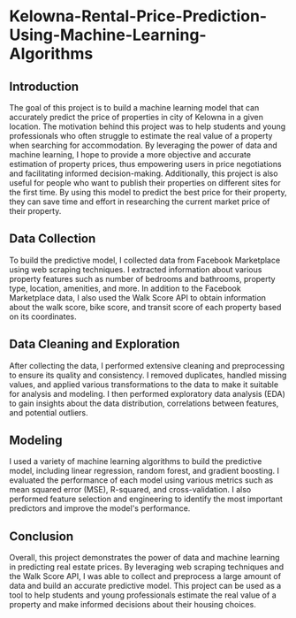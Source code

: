  # Kelowna-Rental-Price-Prediction-Using-Machine-Learning-Algorithms

## Introduction

The goal of this project is to build a machine learning model that can accurately predict the price of properties in city of Kelowna in a given location. The motivation behind this project was to help students and young professionals who often struggle to estimate the real value of a property when searching for accommodation. By leveraging the power of data and machine learning, I hope to provide a more objective and accurate estimation of property prices, thus empowering users in price negotiations and facilitating informed decision-making. Additionally, this project is also useful for people who want to publish their properties on different sites for the first time. By using this model to predict the best price for their property, they can save time and effort in researching the current market price of their property.



## Data Collection

To build the predictive model, I collected data from Facebook Marketplace using web scraping techniques. I extracted information about various property features such as number of bedrooms and bathrooms, property type, location, amenities, and more. In addition to the Facebook Marketplace data, I also used the Walk Score API to obtain information about the walk score, bike score, and transit score of each property based on its coordinates.

## Data Cleaning and Exploration

After collecting the data, I performed extensive cleaning and preprocessing to ensure its quality and consistency. I removed duplicates, handled missing values, and applied various transformations to the data to make it suitable for analysis and modeling. I then performed exploratory data analysis (EDA) to gain insights about the data distribution, correlations between features, and potential outliers.

## Modeling

I used a variety of machine learning algorithms to build the predictive model, including linear regression, random forest, and gradient boosting. I evaluated the performance of each model using various metrics such as mean squared error (MSE), R-squared, and cross-validation. I also performed feature selection and engineering to identify the most important predictors and improve the model's performance.

## Conclusion

Overall, this project demonstrates the power of data and machine learning in predicting real estate prices. By leveraging web scraping techniques and the Walk Score API, I was able to collect and preprocess a large amount of data and build an accurate predictive model. This project can be used as a tool to help students and young professionals estimate the real value of a property and make informed decisions about their housing choices.







